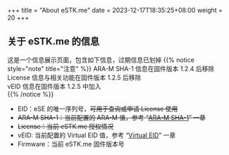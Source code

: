 +++
title = "About eSTK.me"
date =  2023-12-17T18:35:25+08:00
weight = 20
+++

## 关于 eSTK.me 的信息

这是一个信息展示页面，包含如下信息，过期信息已划掉
{{% notice style="note" title="注意" %}}
ARA-M SHA-1 信息在固件版本 1.2.4 后移除  
License 信息与相关功能在固件版本 1.2.5 后移除  
vEID 信息在固件版本 1.2.5 中加入  
{{% /notice %}}

- EID：eSE 的唯一序列号，~~可用于查询或申请 License 使用~~
- ~~ARA-M SHA-1：当前配置的 ARA-M 值，参考 “[ARA-M SHA-1](settings/ara-m-sha1)” 一章~~
- ~~License：当前 eSTK.me 授权情况~~
- vEID: 当前配置的 Virtual EID 值，参考 “[Virtual EID](settings/virtual-eid)” 一章
- Firmware：当前 eSTK.me 固件版本号
